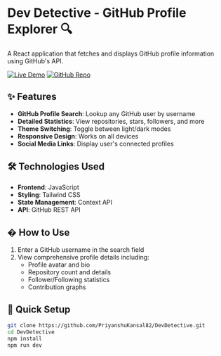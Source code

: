 # Dev Detective - GitHub Profile Explorer 🔍

A React application that fetches and displays GitHub profile information using GitHub's API.

[![Live Demo](https://img.shields.io/badge/-Live_Demo-green)](http://priyanshukansal82.github.io/DevDetective/)
[![GitHub Repo](https://img.shields.io/badge/-Source_Code-blue)](https://github.com/PriyanshuKansal82/DevDetective)

## ✨ Features
- **GitHub Profile Search**: Lookup any GitHub user by username
- **Detailed Statistics**: View repositories, stars, followers, and more
- **Theme Switching**: Toggle between light/dark modes
- **Responsive Design**: Works on all devices
- **Social Media Links**: Display user's connected profiles

## 🛠 Technologies Used
- **Frontend**: JavaScript
- **Styling**: Tailwind CSS
- **State Management**: Context API
- **API**: GitHub REST API

## � How to Use
1. Enter a GitHub username in the search field
2. View comprehensive profile details including:
   - Profile avatar and bio
   - Repository count and details
   - Follower/Following statistics
   - Contribution graphs

## 🚀 Quick Setup
```bash
git clone https://github.com/PriyanshuKansal82/DevDetective.git
cd DevDetective
npm install
npm run dev
